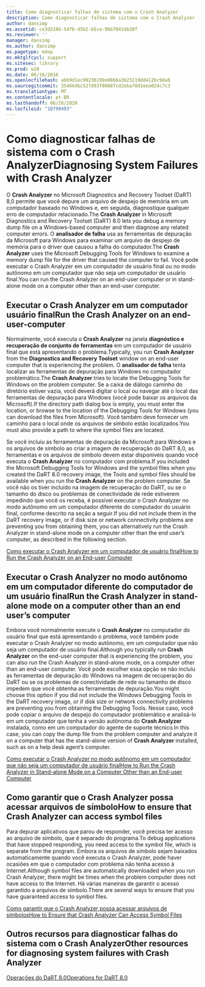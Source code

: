 ```yaml
---
title: Como diagnosticar falhas de sistema com o Crash Analyzer
description: Como diagnosticar falhas de sistema com o Crash Analyzer
author: dansimp
ms.assetid: ce3d3186-54fb-45b2-b5ce-9bb7841db28f
ms.reviewer: ''
manager: dansimp
ms.author: dansimp
ms.pagetype: mdop
ms.mktglfcycl: support
ms.sitesec: library
ms.prod: w10
ms.date: 06/16/2016
ms.openlocfilehash: abb9d1ec99236199e0866a3b23219dd412bc9da6
ms.sourcegitcommit: 354664bc527d93f80687cd2eba70d1eea024c7c3
ms.translationtype: MT
ms.contentlocale: pt-BR
ms.lasthandoff: 06/26/2020
ms.locfileid: "10799493"
---
```

# <span data-ttu-id="de7e2-103">Como diagnosticar falhas de sistema com o Crash Analyzer</span><span class="sxs-lookup"><span data-stu-id="de7e2-103">Diagnosing System Failures with Crash Analyzer</span></span>


<span data-ttu-id="de7e2-104">O **Crash Analyzer** no Microsoft Diagnostics and Recovery Toolset (DaRT) 8,0 permite que você depure um arquivo de despejo de memória em um computador baseado no Windows e, em seguida, diagnostique qualquer erro de computador relacionado.</span><span class="sxs-lookup"><span data-stu-id="de7e2-104">The **Crash Analyzer** in Microsoft Diagnostics and Recovery Toolset (DaRT) 8.0 lets you debug a memory dump file on a Windows-based computer and then diagnose any related computer errors.</span></span> <span data-ttu-id="de7e2-105">O **analisador de falha** usa as ferramentas de depuração da Microsoft para Windows para examinar um arquivo de despejo de memória para o driver que causou a falha do computador.</span><span class="sxs-lookup"><span data-stu-id="de7e2-105">The **Crash Analyzer** uses the Microsoft Debugging Tools for Windows to examine a memory dump file for the driver that caused the computer to fail.</span></span> <span data-ttu-id="de7e2-106">Você pode executar o Crash Analyzer em um computador de usuário final ou no modo autônomo em um computador que não seja um computador de usuário final.</span><span class="sxs-lookup"><span data-stu-id="de7e2-106">You can run the Crash Analyzer on an end-user computer or in stand-alone mode on a computer other than an end-user computer.</span></span>

## <span data-ttu-id="de7e2-107">Executar o Crash Analyzer em um computador usuário final</span><span class="sxs-lookup"><span data-stu-id="de7e2-107">Run the Crash Analyzer on an end-user-computer</span></span>


<span data-ttu-id="de7e2-108">Normalmente, você executa o **Crash Analyzer** na janela **diagnóstico e recuperação de conjunto de ferramentas** em um computador de usuário final que está apresentando o problema.</span><span class="sxs-lookup"><span data-stu-id="de7e2-108">Typically, you run **Crash Analyzer** from the **Diagnostics and Recovery Toolset** window on an end-user computer that is experiencing the problem.</span></span> <span data-ttu-id="de7e2-109">O **analisador de falha** tenta localizar as ferramentas de depuração para Windows no computador problemático.</span><span class="sxs-lookup"><span data-stu-id="de7e2-109">The **Crash Analyzer** tries to locate the Debugging Tools for Windows on the problem computer.</span></span> <span data-ttu-id="de7e2-110">Se a caixa de diálogo caminho do diretório estiver vazia, você deverá digitar o local ou navegar até o local das ferramentas de depuração para Windows (você pode baixar os arquivos da Microsoft).</span><span class="sxs-lookup"><span data-stu-id="de7e2-110">If the directory path dialog box is empty, you must enter the location, or browse to the location of the Debugging Tools for Windows (you can download the files from Microsoft).</span></span> <span data-ttu-id="de7e2-111">Você também deve fornecer um caminho para o local onde os arquivos de símbolo estão localizados.</span><span class="sxs-lookup"><span data-stu-id="de7e2-111">You must also provide a path to where the symbol files are located.</span></span>

<span data-ttu-id="de7e2-112">Se você incluiu as ferramentas de depuração da Microsoft para Windows e os arquivos de símbolo ao criar a imagem de recuperação do DaRT 8,0, as ferramentas e os arquivos de símbolo devem estar disponíveis quando você executa o **Crash Analyzer** no computador com problema.</span><span class="sxs-lookup"><span data-stu-id="de7e2-112">If you included the Microsoft Debugging Tools for Windows and the symbol files when you created the DaRT 8.0 recovery image, the Tools and symbol files should be available when you run the **Crash Analyzer** on the problem computer.</span></span> <span data-ttu-id="de7e2-113">Se você não os tiver incluído na imagem de recuperação do DaRT, ou se o tamanho do disco ou problemas de conectividade de rede estiverem impedindo que você os receba, é possível executar o Crash Analyzer no modo autônomo em um computador diferente do computador do usuário final, conforme descrito na seção a seguir.</span><span class="sxs-lookup"><span data-stu-id="de7e2-113">If you did not include them in the DaRT recovery image, or if disk size or network connectivity problems are preventing you from obtaining them, you can alternatively run the Crash Analyzer in stand-alone mode on a computer other than the end user’s computer, as described in the following section.</span></span>

[<span data-ttu-id="de7e2-114">Como executar o Crash Analyzer em um computador de usuário final</span><span class="sxs-lookup"><span data-stu-id="de7e2-114">How to Run the Crash Analyzer on an End-user Computer</span></span>](how-to-run-the-crash-analyzer-on-an-end-user-computer-dart-8.md)

## <a href="" id="run-the-crash-analyzer-in-stand-alone-mode-on-a-computer-other-than-an-end-user-s-computer"></a><span data-ttu-id="de7e2-115">Executar o Crash Analyzer no modo autônomo em um computador diferente do computador de um usuário final</span><span class="sxs-lookup"><span data-stu-id="de7e2-115">Run the Crash Analyzer in stand-alone mode on a computer other than an end user’s computer</span></span>


<span data-ttu-id="de7e2-116">Embora você normalmente execute o **Crash Analyzer** no computador do usuário final que está apresentando o problema, você também pode executar o Crash Analyzer no modo autônomo, em um computador que não seja um computador de usuário final.</span><span class="sxs-lookup"><span data-stu-id="de7e2-116">Although you typically run **Crash Analyzer** on the end-user computer that is experiencing the problem, you can also run the Crash Analyzer in stand-alone mode, on a computer other than an end-user computer.</span></span> <span data-ttu-id="de7e2-117">Você pode escolher essa opção se não incluíu as ferramentas de depuração do Windows na imagem de recuperação do DaRT ou se os problemas de conectividade de rede ou tamanho de disco impedem que você obtenha as ferramentas de depuração.</span><span class="sxs-lookup"><span data-stu-id="de7e2-117">You might choose this option if you did not include the Windows Debugging Tools in the DaRT recovery image, or if disk size or network connectivity problems are preventing you from obtaining the Debugging Tools.</span></span> <span data-ttu-id="de7e2-118">Nesse caso, você pode copiar o arquivo de despejo do computador problemático e analisá-lo em um computador que tenha a versão autônoma do **Crash Analyzer** instalada, como em um computador do agente de suporte técnico.</span><span class="sxs-lookup"><span data-stu-id="de7e2-118">In this case, you can copy the dump file from the problem computer and analyze it on a computer that has the stand-alone version of **Crash Analyzer** installed, such as on a help desk agent’s computer.</span></span>

[<span data-ttu-id="de7e2-119">Como executar o Crash Analyzer no modo autônomo em um computador que não seja um computador de usuário final</span><span class="sxs-lookup"><span data-stu-id="de7e2-119">How to Run the Crash Analyzer in Stand-alone Mode on a Computer Other than an End-user Computer</span></span>](how-to-run-the-crash-analyzer-in-stand-alone-mode-on-a-computer-other-than-an-end-user-computer-dart-8.md)

## <span data-ttu-id="de7e2-120">Como garantir que o Crash Analyzer possa acessar arquivos de símbolo</span><span class="sxs-lookup"><span data-stu-id="de7e2-120">How to ensure that Crash Analyzer can access symbol files</span></span>


<span data-ttu-id="de7e2-121">Para depurar aplicativos que parou de responder, você precisa ter acesso ao arquivo de símbolo, que é separado do programa.</span><span class="sxs-lookup"><span data-stu-id="de7e2-121">To debug applications that have stopped responding, you need access to the symbol file, which is separate from the program.</span></span> <span data-ttu-id="de7e2-122">Embora os arquivos de símbolo sejam baixados automaticamente quando você executa o Crash Analyzer, pode haver ocasiões em que o computador com problema não tenha acesso à Internet.</span><span class="sxs-lookup"><span data-stu-id="de7e2-122">Although symbol files are automatically downloaded when you run Crash Analyzer, there might be times when the problem computer does not have access to the Internet.</span></span> <span data-ttu-id="de7e2-123">Há várias maneiras de garantir o acesso garantido a arquivos de símbolo.</span><span class="sxs-lookup"><span data-stu-id="de7e2-123">There are several ways to ensure that you have guaranteed access to symbol files.</span></span>

[<span data-ttu-id="de7e2-124">Como garantir que o Crash Analyzer possa acessar arquivos de símbolos</span><span class="sxs-lookup"><span data-stu-id="de7e2-124">How to Ensure that Crash Analyzer Can Access Symbol Files</span></span>](how-to-ensure-that-crash-analyzer-can-access-symbol-files.md)

## <span data-ttu-id="de7e2-125">Outros recursos para diagnosticar falhas do sistema com o Crash Analyzer</span><span class="sxs-lookup"><span data-stu-id="de7e2-125">Other resources for diagnosing system failures with Crash Analyzer</span></span>


[<span data-ttu-id="de7e2-126">Operações do DaRT 8.0</span><span class="sxs-lookup"><span data-stu-id="de7e2-126">Operations for DaRT 8.0</span></span>](operations-for-dart-80-dart-8.md)

 

 





